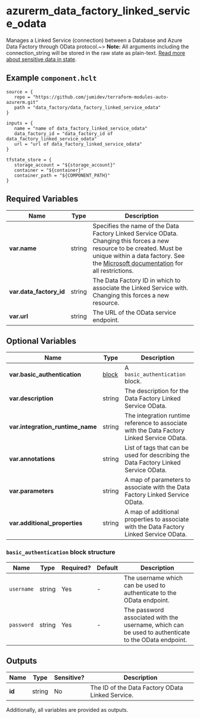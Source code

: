 # azurerm_data_factory_linked_service_odata

Manages a Linked Service (connection) between a Database and Azure Data Factory through OData protocol.~> **Note:** All arguments including the connection_string will be stored in the raw state as plain-text. [Read more about sensitive data in state](/docs/state/sensitive-data.html).

## Example `component.hclt`

```hcl
source = {
   repo = "https://github.com/jumidev/terraform-modules-auto-azurerm.git" 
   path = "data_factory/data_factory_linked_service_odata" 
}

inputs = {
   name = "name of data_factory_linked_service_odata" 
   data_factory_id = "data_factory_id of data_factory_linked_service_odata" 
   url = "url of data_factory_linked_service_odata" 
}

tfstate_store = {
   storage_account = "${storage_account}" 
   container = "${container}" 
   container_path = "${COMPONENT_PATH}" 
}

```

## Required Variables

| Name | Type |  Description |
| ---- | --------- |  ----------- |
| **var.name** | string |  Specifies the name of the Data Factory Linked Service OData. Changing this forces a new resource to be created. Must be unique within a data factory. See the [Microsoft documentation](https://docs.microsoft.com/azure/data-factory/naming-rules) for all restrictions. | 
| **var.data_factory_id** | string |  The Data Factory ID in which to associate the Linked Service with. Changing this forces a new resource. | 
| **var.url** | string |  The URL of the OData service endpoint. | 

## Optional Variables

| Name | Type |  Description |
| ---- | --------- |  ----------- |
| **var.basic_authentication** | [block](#basic_authentication-block-structure) |  A `basic_authentication` block. | 
| **var.description** | string |  The description for the Data Factory Linked Service OData. | 
| **var.integration_runtime_name** | string |  The integration runtime reference to associate with the Data Factory Linked Service OData. | 
| **var.annotations** | string |  List of tags that can be used for describing the Data Factory Linked Service OData. | 
| **var.parameters** | string |  A map of parameters to associate with the Data Factory Linked Service OData. | 
| **var.additional_properties** | string |  A map of additional properties to associate with the Data Factory Linked Service OData. | 

### `basic_authentication` block structure

| Name | Type | Required? | Default | Description |
| ---- | ---- | --------- | ------- | ----------- |
| `username` | string | Yes | - | The username which can be used to authenticate to the OData endpoint. |
| `password` | string | Yes | - | The password associated with the username, which can be used to authenticate to the OData endpoint. |



## Outputs

| Name | Type | Sensitive? | Description |
| ---- | ---- | --------- | --------- |
| **id** | string | No  | The ID of the Data Factory OData Linked Service. | 

Additionally, all variables are provided as outputs.
